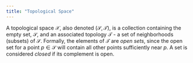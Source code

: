 ```yaml
---
title: "Topological Space"
---
```

A topological space $\mathcal{X}$, also denoted $(\mathcal{S},\mathcal{T})$, is a collection containing the empty set, $\mathcal{S}$, and an associated topology $\mathcal{T}$ - a set of neighborhoods (subsets) of $\mathcal{S}$. Formally, the elements of  $\mathcal{T}$ are *open sets*, since the open set for a point $p\in \mathcal{S}$ will contain all other points sufficiently near $p$. A set is considered *closed* if its complement is open.
